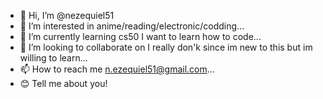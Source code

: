 - 👋 Hi, I’m @nezequiel51
- 👀 I’m interested in anime/reading/electronic/codding...
- 🌱 I’m currently learning cs50 I want to learn how to code...
- 💞️ I’m looking to collaborate on I really don'k since im new to this but im willing to learn...
- 📫 How to reach me n.ezequiel51@gmail.com...
- 😊 Tell me about you!
<!---
nezequiel51/nezequiel51 is a ✨ special ✨ repository because its `README.md` (this file) appears on your GitHub profile.
You can click the Preview link to take a look at your changes.
--->

